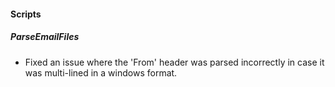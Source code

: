 
#### Scripts
##### ParseEmailFiles
- Fixed an issue where the 'From' header was parsed incorrectly in case it was multi-lined in a windows format.